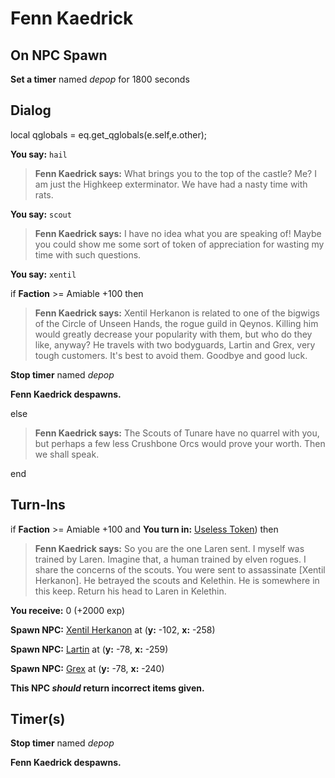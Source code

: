 # Fenn Kaedrick
## On NPC Spawn

**Set a timer** named *depop* for 1800 seconds
## Dialog

local qglobals = eq.get_qglobals(e.self,e.other);

**You say:** `hail`



>**Fenn Kaedrick says:** What brings you to the top of the castle? Me? I am just the Highkeep exterminator. We have had a nasty time with rats.

**You say:** `scout`



>**Fenn Kaedrick says:** I have no idea what you are speaking of!  Maybe you could show me some sort of token of appreciation for wasting my time with such questions.

**You say:** `xentil`



if **Faction** >= Amiable +100 then 




>**Fenn Kaedrick says:** Xentil Herkanon is related to one of the bigwigs of the Circle of Unseen Hands, the rogue guild in Qeynos. Killing him would greatly decrease your popularity with them, but who do they like, anyway? He travels with two bodyguards, Lartin and Grex, very tough customers. It's best to avoid them. Goodbye and good luck.



**Stop timer** named *depop*



**Fenn Kaedrick despawns.**




else



>**Fenn Kaedrick says:** The Scouts of Tunare have no quarrel with you, but perhaps a few less Crushbone Orcs would prove your worth. Then we shall speak.


end

## Turn-Ins



if **Faction** >= Amiable +100 and  **You turn in:** [Useless Token](/item/12185)) then 




>**Fenn Kaedrick says:** So you are the one Laren sent. I myself was trained by Laren. Imagine that, a human trained by elven rogues. I share the concerns of the scouts. You were sent to assassinate [Xentil Herkanon]. He betrayed the scouts and Kelethin. He is somewhere in this keep. Return his head to Laren in Kelethin.






 **You receive:** 0 (+2000 exp)


**Spawn NPC:**  [Xentil Herkanon](/npc/6185) at (**y:** -102, **x:** -258)





**Spawn NPC:**  [Lartin](/npc/6186) at (**y:** -78, **x:** -259)





**Spawn NPC:**  [Grex](/npc/6187) at (**y:** -78, **x:** -240)









**This NPC *should* return incorrect items given.**

## Timer(s)

**Stop timer** named *depop*

**Fenn Kaedrick despawns.**